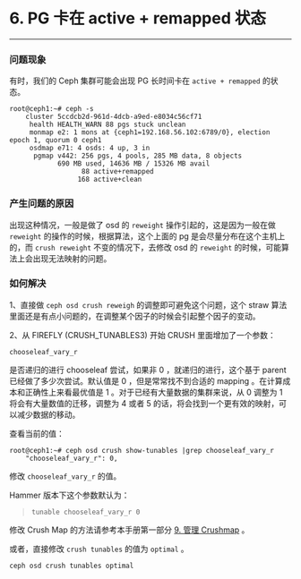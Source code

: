 # 6. PG 卡在 active + remapped 状态

----------

### 问题现象

有时，我们的 Ceph 集群可能会出现 PG 长时间卡在 `active + remapped` 的状态。

	root@ceph1:~# ceph -s
    	cluster 5ccdcb2d-961d-4dcb-a9ed-e8034c56cf71
     	 health HEALTH_WARN 88 pgs stuck unclean
     	 monmap e2: 1 mons at {ceph1=192.168.56.102:6789/0}, election epoch 1, quorum 0 ceph1
     	 osdmap e71: 4 osds: 4 up, 3 in
      	  pgmap v442: 256 pgs, 4 pools, 285 MB data, 8 objects
            	690 MB used, 14636 MB / 15326 MB avail
                  	  88 active+remapped
                 	 168 active+clean

### 产生问题的原因

出现这种情况，一般是做了 osd 的 `reweight` 操作引起的，这是因为一般在做 `reweight` 的操作的时候，根据算法，这个上面的 pg 是会尽量分布在这个主机上的，而 `crush reweight` 不变的情况下，去修改 osd 的 `reweight` 的时候，可能算法上会出现无法映射的问题。

### 如何解决

1、直接做 `ceph osd crush reweigh` 的调整即可避免这个问题，这个 straw 算法里面还是有点小问题的，在调整某个因子的时候会引起整个因子的变动。

2、从 FIREFLY (CRUSH_TUNABLES3) 开始 CRUSH 里面增加了一个参数：

    chooseleaf_vary_r

是否递归的进行 chooseleaf 尝试，如果非 0 ，就递归的进行，这个基于 parent 已经做了多少次尝试。默认值是 0 ，但是常常找不到合适的 mapping 。在计算成本和正确性上来看最优值是 1 。对于已经有大量数据的集群来说，从 0 调整为 1 将会有大量数值的迁移，调整为 4 或者 5 的话，将会找到一个更有效的映射，可以减少数据的移动。

查看当前的值：

	root@ceph1:~# ceph osd crush show-tunables |grep chooseleaf_vary_r
    	"chooseleaf_vary_r": 0,

修改 `chooseleaf_vary_r` 的值。

Hammer 版本下这个参数默认为：

>     tunable chooseleaf_vary_r 0

修改 Crush Map 的方法请参考本手册第一部分 [9. 管理 Crushmap](./Operation/manage_crushmap.md) 。

或者，直接修改 `crush tunables` 的值为 `optimal` 。

    ceph osd crush tunables optimal